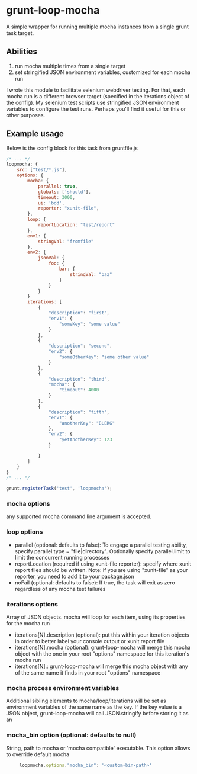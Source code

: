 # grunt-loop-mocha

A simple wrapper for running multiple mocha instances from a single grunt task target.

## Abilities

1. run mocha multiple times from a single target
2. set stringified JSON environment variables, customized for each mocha run

I wrote this module to facilitate selenium webdriver testing. For that, each mocha run is a different browser target
(specified in the iterations object of the config). My selenium test scripts
use stringified JSON environment variables to configure the test runs. Perhaps you'll find it useful for this or other purposes.

## Example usage

Below is the config block for this task from gruntfile.js

```javascript
/* ... */
loopmocha: {
	src: ["test/*.js"],
	options: {
		mocha: {
			parallel: true,
			globals: ['should'],
			timeout: 3000,
			ui: 'bdd',
			reporter: "xunit-file",
		},
		loop: {
		    reportLocation: "test/report"
		},
		env1: {
			stringVal: "fromfile"
		},
		env2: {
			jsonVal: {
				foo: {
					bar: {
						stringVal: "baz"
					}
				}
			}
		}
		iterations: [
			{
				"description": "first",
				"env1": {
					"someKey": "some value"
				}
			},
			{
				"description": "second",
				"env2": {
					"someOtherKey": "some other value"
				}
			},
			{
				"description": "third",
				"mocha": {
					"timeout": 4000
				}
			},
			{
				"description": "fifth",
				"env1": {
					"anotherKey": "BLERG"
				},
				"env2": {
					"yetAnotherKey": 123
				}

			}
		]
	}
}
/* ... */

grunt.registerTask('test', 'loopmocha');
```

### mocha options

any supported mocha command line argument is accepted.

### loop options

* parallel (optional: defaults to false): To engage a parallel testing ability, specify parallel.type = "file|directory". Optionally specify parallel.limit to limit the concurrent running processes
* reportLocation (required if using xunit-file reporter): specify where xunit report files should be written. Note: if you are using "xunit-file" as your reporter, you need to add it to your package.json
* noFail (optional: defaults to false): If true, the task will exit as zero regardless of any mocha test failures

### iterations options
Array of JSON objects. mocha will loop for each item, using its properties for the mocha run
  * iterations[N].description (optional): put this within your iteration objects in order to better label your console output or xunit report file
  * iterations[N].mocha (optional): grunt-loop-mocha will merge this mocha object with the one in your root "options" namespace for this iteration's mocha run
  * iterations[N].<mocha process env variables>: grunt-loop-mocha will merge this mocha object with any of the same name it finds in your root "options" namespace


### mocha process environment variables
Additional sibling elements to mocha/loop/iterations will be set as environment variables of the same name as the key. If the key value is a JSON object,
grunt-loop-mocha will call JSON.stringify before storing it as an

### mocha_bin option (optional: defaults to null)
String, path to mocha or 'mocha compatible' executable. This option allows to override default mocha
```javascript
     loopmocha.options."mocha_bin": '<custom-bin-path>'
```
